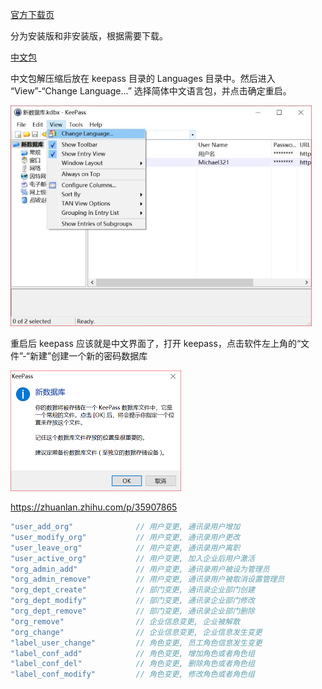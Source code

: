 [官方下载页](https://link.zhihu.com/?target=https%3A//keepass.info/download.html)

分为安装版和非安装版，根据需要下载。

[中文包](https://link.zhihu.com/?target=https%3A//downloads.sourceforge.net/keepass/KeePass-2.38-Chinese_Simplified.zip)

中文包解压缩后放在 keepass 目录的 Languages 目录中。然后进入 “View”-“Change Language...” 选择简体中文语言包，并点击确定重启。

<img src=".assets/v2-66516bff245f21dac28888bdec100c21_720w.jpg" alt="img" style="zoom: 67%;" />

重启后 keepass 应该就是中文界面了，打开 keepass，点击软件左上角的“文件”-“新建”创建一个新的密码数据库

<img src=".assets/v2-6ac371edefd983cacee7b24fd569e4f3_r.jpg" alt="preview" style="zoom:50%;" />

https://zhuanlan.zhihu.com/p/35907865





```go
"user_add_org" 				// 用户变更, 通讯录用户增加
"user_modify_org" 			// 用户变更, 通讯录用户更改
"user_leave_org" 			// 用户变更, 通讯录用户离职
"user_active_org" 			// 用户变更, 加入企业后用户激活
"org_admin_add" 			// 用户变更, 通讯录用户被设为管理员
"org_admin_remove" 			// 用户变更, 通讯录用户被取消设置管理员
"org_dept_create" 			// 部门变更, 通讯录企业部门创建
"org_dept_modify" 			// 部门变更, 通讯录企业部门修改
"org_dept_remove" 			// 部门变更, 通讯录企业部门删除
"org_remove" 				// 企业信息变更, 企业被解散
"org_change" 				// 企业信息变更, 企业信息发生变更
"label_user_change" 		// 角色变更, 员工角色信息发生变更
"label_conf_add" 			// 角色变更, 增加角色或者角色组
"label_conf_del" 			// 角色变更, 删除角色或者角色组
"label_conf_modify" 		// 角色变更, 修改角色或者角色组
```

